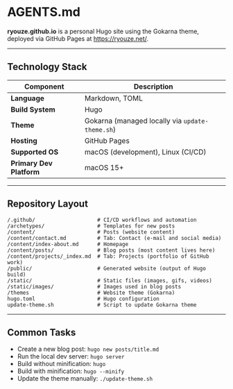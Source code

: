 # AGENTS.md

**ryouze.github.io** is a personal Hugo site using the Gokarna theme, deployed via GitHub Pages at https://ryouze.net/.

---

## Technology Stack

| Component                | Description                                     |
| ------------------------ | ----------------------------------------------- |
| **Language**             | Markdown, TOML                                  |
| **Build System**         | Hugo                                            |
| **Theme**                | Gokarna (managed locally via `update-theme.sh`) |
| **Hosting**              | GitHub Pages                                    |
| **Supported OS**         | macOS (development), Linux (CI/CD)              |
| **Primary Dev Platform** | macOS 15+                                       |

---

## Repository Layout

```
/.github/                    # CI/CD workflows and automation
/archetypes/                 # Templates for new posts
/content/                    # Posts (website content)
/content/contact.md          # Tab: Contact (e-mail and social media)
/content/index-about.md      # Homepage
/content/posts/              # Blog posts (most content lives here)
/content/projects/_index.md  # Tab: Projects (portfolio of GitHub work)
/public/                     # Generated website (output of Hugo build)
/static/                     # Static files (images, gifs, videos)
/static/images/              # Images used in blog posts
/themes                      # Website theme (Gokarna)
hugo.toml                    # Hugo configuration
update-theme.sh              # Script to update Gokarna theme
```

---

## Common Tasks

- Create a new blog post: `hugo new posts/title.md`
- Run the local dev server: `hugo server`
- Build without minification: `hugo`
- Build with minification: `hugo --minify`
- Update the theme manually: `./update-theme.sh`
